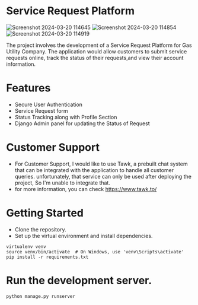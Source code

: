 
# Service Request Platform
![Screenshot 2024-03-20 114645](https://github.com/HimanshuxD79/BYNRY_CASE_STUDY/assets/79762394/721a364d-c6ab-485b-9d84-356beb556a17)
![Screenshot 2024-03-20 114854](https://github.com/HimanshuxD79/BYNRY_CASE_STUDY/assets/79762394/a645d6b1-e935-4677-bdb5-2c856e6a6f16)
![Screenshot 2024-03-20 114919](https://github.com/HimanshuxD79/BYNRY_CASE_STUDY/assets/79762394/0d45b849-6870-4725-beb5-63e54546cc16)

The project involves the development of a Service Request Platform for Gas Utility Company. The application would allow customers to submit service requests online, track the status of their requests,and view their account information.


# Features
- Secure User Authentication 
- Service Request form
- Status Tracking along with Profile Section
- Django Admin panel for updating the Status of Request
# Customer Support
- For Customer Support, I would like to use Tawk, a prebuilt chat system that can be integrated with the application to handle all customer queries. unfortunately, that service can only be used after deploying the project, So I'm unable to integrate that.
- for more information, you can check https://www.tawk.to/ 


# Getting Started
- Clone the repository.
- Set up the virtual environment and install dependencies.
```
virtualenv venv
source venv/bin/activate  # On Windows, use 'venv\Scripts\activate'
pip install -r requirements.txt
```
# Run the development server.
```
python manage.py runserver
```

